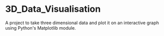 # 3D_Data_Visualisation

A project to take three dimensional data and plot it on an interactive graph using Python's Matplotlib module.
